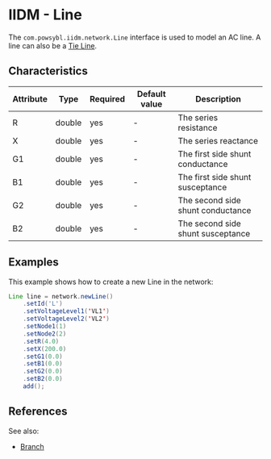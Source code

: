 # IIDM - Line

The `com.powsybl.iidm.network.Line` interface is used to model an AC line.
A line can also be a [Tie Line](tieLine.md).

## Characteristics
| Attribute | Type | Required | Default value | Description |
| --------- | ---- | -------- | ------------- | ----------- |
| R | double | yes | - | The series resistance |
| X | double | yes | - | The series reactance |
| G1 | double | yes | - | The first side shunt conductance |
| B1 | double | yes | - | The first side shunt susceptance |
| G2 | double | yes | - | The second side shunt conductance |
| B2 | double | yes | - | The second side shunt susceptance |

## Examples

This example shows how to create a new Line in the network:
```java
Line line = network.newLine()
    .setId('L')
    .setVoltageLevel1('VL1')
    .setVoltageLevel2('VL2')
    .setNode1(1)
    .setNode2(2)
    .setR(4.0)
    .setX(200.0)
    .setG1(0.0)
    .setB1(0.0)
    .setG2(0.0)
    .setB2(0.0)
    add();
```

## References
See also:
- [Branch](branch.md)

